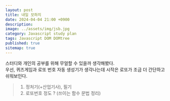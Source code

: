 ```yaml
---
layout: post
title: 내일 모하지
date: 2024-04-04 21:00 +0900
description: 
image: ../assets/img/jsb.jpg
category: Javascript study plan 
tags: Javascript DOM DOMtree 
published: true
sitemap: true
---
```


스터디와 개인의 공부를 위해 무얼할 수 있을까 생각해봤다. <br>
우선, 퀴즈게임과 로또 번호 자동 생성기가 생각나는데 시작은 로또가 조금 더 간단하고 쉬워보인다. <br>

>1. 정처기(+산업기사), 필기<br>
>2. 로또번호 정도 ? (쓰이는 함수 문법 정리)



